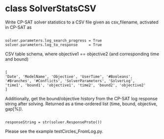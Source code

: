 # class SolverStatsCSV

Write CP-SAT solver statistics to a CSV file given as csv_filename,
activated in CP-SAT as

<pre><code>
solver.parameters.log_search_progress = True
solver.parameters.log_to_response     = True
</code></pre>

CSV table schema, where objective1 == objective2 (and corresponding time and bound)
<pre><code>
[
'Date', 'ModelName', 'Objective', 'UserTime', '#Booleans', '#Branches', '#Conflicts', 'SolverParameters', 'SolverLog',
'time1', 'bound1', 'objective1', 'time2', 'bound2', 'objective2'
]
</code></pre>

Additionally, get the bound/objective history from the CP-SAT log response string after solving.
Returned as a time-ordered list (time, bound, objective, gap[%]).

<pre><code>
responseString = str(solver.ResponseProto())
</code></pre>

Please see the example testCircles_FromLog.py.
